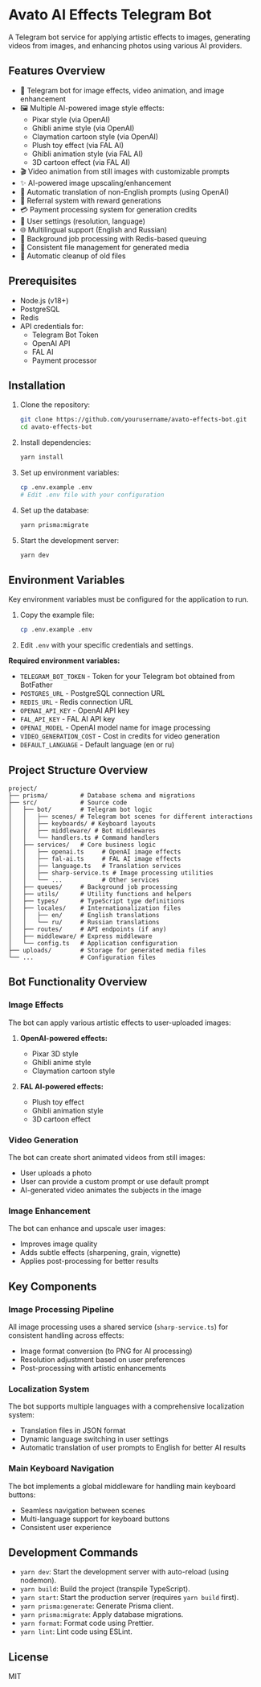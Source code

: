 # Avato AI Effects Telegram Bot

A Telegram bot service for applying artistic effects to images, generating videos from images, and enhancing photos using various AI providers.

## Features Overview

- 🤖 Telegram bot for image effects, video animation, and image enhancement
- 🖼️ Multiple AI-powered image style effects:
  - Pixar style (via OpenAI)
  - Ghibli anime style (via OpenAI)
  - Claymation cartoon style (via OpenAI)
  - Plush toy effect (via FAL AI)
  - Ghibli animation style (via FAL AI)
  - 3D cartoon effect (via FAL AI)
- 🎬 Video animation from still images with customizable prompts
- ✨ AI-powered image upscaling/enhancement 
- 🔄 Automatic translation of non-English prompts (using OpenAI)
- 👥 Referral system with reward generations
- 💳 Payment processing system for generation credits
- 📱 User settings (resolution, language)
- 🌐 Multilingual support (English and Russian)
- 🔄 Background job processing with Redis-based queuing
- 💾 Consistent file management for generated media
- 🧹 Automatic cleanup of old files

## Prerequisites

* Node.js (v18+)
* PostgreSQL
* Redis
* API credentials for:
  * Telegram Bot Token
  * OpenAI API
  * FAL AI
  * Payment processor

## Installation

1. Clone the repository:
   ```bash
   git clone https://github.com/yourusername/avato-effects-bot.git
   cd avato-effects-bot
   ```

2. Install dependencies:
   ```bash
   yarn install
   ```

3. Set up environment variables:
   ```bash
   cp .env.example .env
   # Edit .env file with your configuration
   ```

4. Set up the database:
   ```bash
   yarn prisma:migrate
   ```

5. Start the development server:
   ```bash
   yarn dev
   ```

## Environment Variables

Key environment variables must be configured for the application to run. 

1. Copy the example file:
   ```bash
   cp .env.example .env
   ```
2. Edit `.env` with your specific credentials and settings.

**Required environment variables:**

- `TELEGRAM_BOT_TOKEN` - Token for your Telegram bot obtained from BotFather
- `POSTGRES_URL` - PostgreSQL connection URL
- `REDIS_URL` - Redis connection URL
- `OPENAI_API_KEY` - OpenAI API key
- `FAL_API_KEY` - FAL AI API key
- `OPENAI_MODEL` - OpenAI model name for image processing
- `VIDEO_GENERATION_COST` - Cost in credits for video generation
- `DEFAULT_LANGUAGE` - Default language (en or ru)

## Project Structure Overview

```
project/
├── prisma/         # Database schema and migrations
├── src/            # Source code
│   ├── bot/        # Telegram bot logic
│   │   ├── scenes/ # Telegram bot scenes for different interactions
│   │   ├── keyboards/ # Keyboard layouts
│   │   ├── middleware/ # Bot middlewares
│   │   └── handlers.ts # Command handlers
│   ├── services/   # Core business logic
│   │   ├── openai.ts     # OpenAI image effects
│   │   ├── fal-ai.ts     # FAL AI image effects
│   │   ├── language.ts   # Translation services
│   │   ├── sharp-service.ts # Image processing utilities
│   │   └── ...           # Other services
│   ├── queues/     # Background job processing
│   ├── utils/      # Utility functions and helpers
│   ├── types/      # TypeScript type definitions
│   ├── locales/    # Internationalization files
│   │   ├── en/     # English translations
│   │   └── ru/     # Russian translations
│   ├── routes/     # API endpoints (if any)
│   ├── middleware/ # Express middleware
│   └── config.ts   # Application configuration
├── uploads/        # Storage for generated media files
└── ...             # Configuration files
```

## Bot Functionality Overview

### Image Effects

The bot can apply various artistic effects to user-uploaded images:

1. **OpenAI-powered effects:**
   - Pixar 3D style
   - Ghibli anime style
   - Claymation cartoon style

2. **FAL AI-powered effects:**
   - Plush toy effect
   - Ghibli animation style
   - 3D cartoon effect

### Video Generation

The bot can create short animated videos from still images:
- User uploads a photo
- User can provide a custom prompt or use default prompt
- AI-generated video animates the subjects in the image

### Image Enhancement

The bot can enhance and upscale user images:
- Improves image quality
- Adds subtle effects (sharpening, grain, vignette)
- Applies post-processing for better results

## Key Components

### Image Processing Pipeline

All image processing uses a shared service (`sharp-service.ts`) for consistent handling across effects:
- Image format conversion (to PNG for AI processing)
- Resolution adjustment based on user preferences
- Post-processing with artistic enhancements

### Localization System

The bot supports multiple languages with a comprehensive localization system:
- Translation files in JSON format
- Dynamic language switching in user settings
- Automatic translation of user prompts to English for better AI results

### Main Keyboard Navigation

The bot implements a global middleware for handling main keyboard buttons:
- Seamless navigation between scenes
- Multi-language support for keyboard buttons
- Consistent user experience

## Development Commands

* `yarn dev`: Start the development server with auto-reload (using nodemon).
* `yarn build`: Build the project (transpile TypeScript).
* `yarn start`: Start the production server (requires `yarn build` first).
* `yarn prisma:generate`: Generate Prisma client.
* `yarn prisma:migrate`: Apply database migrations.
* `yarn format`: Format code using Prettier.
* `yarn lint`: Lint code using ESLint.

## License

MIT